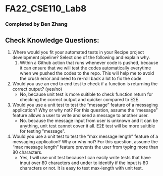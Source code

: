 # FA22_CSE110_Lab8
### Completed by Ben Zhang
## Check Knowledge Questions:

1. Where would you fit your automated tests in your Recipe project development pipeline? Select one of the following and explain why.
    1. Within a Github action that runs whenever code is pushed, because it can ensure that we will test the codes automatically everytime when we pushed the codes to the repo. This will help me to avoid the crush error and need to re-roll back a lot to fix the code. 
2. Would you use an end to end test to check if a function is returning the correct output? (yes/no)
    - No, because unit test is more suitible to check function return for checking the correct output and quicker compared to E2E.
3. Would you use a unit test to test the “message” feature of a messaging application? Why or why not? For this question, assume the “message” feature allows a user to write and send a message to another user.
    - No. because the message input from user is unknown and it can be anything, unit test cannot cover it all. E2E test will be more suitible for testing "message".
4. Would you use a unit test to test the “max message length” feature of a messaging application? Why or why not? For this question, assume the “max message length” feature prevents the user from typing more than 80 characters.
    - Yes, I will use unit test because I can easily write tests that have input over 80 characters and under to identify if the input is 80 characters or not. It is easy to test max-length with unit test.